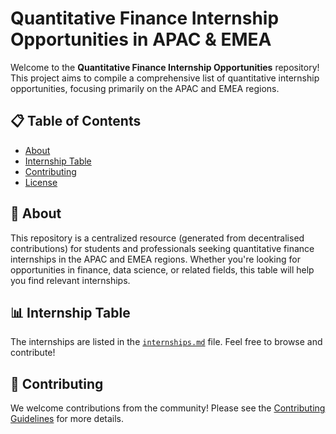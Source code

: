 # Quantitative Finance Internship Opportunities in APAC & EMEA

Welcome to the **Quantitative Finance Internship Opportunities** repository! This project aims to compile a comprehensive list of quantitative internship opportunities, focusing primarily on the APAC and EMEA regions.

## 📋 Table of Contents
- [About](#about)
- [Internship Table](#internship-table)
- [Contributing](#contributing)
- [License](#license)

## 🌟 About

This repository is a centralized resource (generated from decentralised contributions) for students and professionals seeking quantitative finance internships in the APAC and EMEA regions. Whether you're looking for opportunities in finance, data science, or related fields, this table will help you find relevant internships.

## 📊 Internship Table

The internships are listed in the [`internships.md`](internships.md) file. Feel free to browse and contribute!

## 🤝 Contributing

We welcome contributions from the community! Please see the [Contributing Guidelines](CONTRIBUTING.md) for more details.
